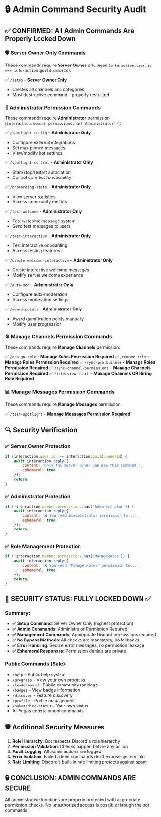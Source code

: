 # 🔒 Admin Command Security Audit

## ✅ CONFIRMED: All Admin Commands Are Properly Locked Down

### 🛡️ Server Owner Only Commands
These commands require **Server Owner** privileges (`interaction.user.id === interaction.guild.ownerId`):

✅ `/setup` - **Server Owner Only**
- Creates all channels and categories
- Most destructive command - properly restricted

### 🔐 Administrator Permission Commands
These commands require **Administrator** permission (`interaction.member.permissions.has('Administrator')`):

✅ `/spotlight-config` - **Administrator Only**
- Configure external integrations
- Set max pinned messages
- View/modify bot settings

✅ `/spotlight-control` - **Administrator Only** 
- Start/stop/restart automation
- Control core bot functionality

✅ `/onboarding-stats` - **Administrator Only**
- View server statistics
- Access community metrics

✅ `/test-welcome` - **Administrator Only**
- Test welcome message system
- Send test messages to users

✅ `/test-interactive` - **Administrator Only**
- Test interactive onboarding
- Access testing features

✅ `/create-welcome-interactive` - **Administrator Only**
- Create interactive welcome messages
- Modify server welcome experience

✅ `/auto-mod` - **Administrator Only**
- Configure auto-moderation
- Access moderation settings

✅ `/award-points` - **Administrator Only**
- Award gamification points manually
- Modify user progression

### ⚙️ Manage Channels Permission Commands
These commands require **Manage Channels** permission:

✅ `/assign-role` - **Manage Roles Permission Required**
✅ `/remove-role` - **Manage Roles Permission Required**
✅ `/sync-pro-builder` - **Manage Roles Permission Required**
✅ `/sync-channel-permissions` - **Manage Channels Permission Required**
✅ `/interview start` - **Manage Channels OR Hiring Role Required**

### 📊 Manage Messages Permission Commands
These commands require **Manage Messages** permission:

✅ `/test-spotlight` - **Manage Messages Permission Required**

## 🔍 Security Verification

### ✅ Server Owner Protection
```javascript
if (interaction.user.id !== interaction.guild.ownerId) {
    await interaction.reply({
        content: 'Only the server owner can use this command.',
        ephemeral: true
    });
    return;
}
```

### ✅ Administrator Protection  
```javascript
if (!interaction.member.permissions.has('Administrator')) {
    await interaction.reply({
        content: '❌ You need Administrator permission to...',
        ephemeral: true
    });
    return;
}
```

### ✅ Role Management Protection
```javascript
if (!interaction.member.permissions.has('ManageRoles')) {
    await interaction.reply({
        content: '❌ You need "Manage Roles" permission to...',
        ephemeral: true
    });
    return;
}
```

## 🚨 SECURITY STATUS: FULLY LOCKED DOWN ✅

### Summary:
- **✅ Setup Command**: Server Owner Only (highest protection)
- **✅ Admin Commands**: Administrator Permission Required
- **✅ Management Commands**: Appropriate Discord permissions required
- **✅ No Bypass Methods**: All checks are mandatory, no fallbacks
- **✅ Error Handling**: Secure error messages, no permission leakage
- **✅ Ephemeral Responses**: Permission denials are private

### Public Commands (Safe):
- `/help` - Public help system
- `/progress` - View your own progress
- `/leaderboard` - Public community rankings  
- `/badges` - View badge information
- `/discover` - Feature discovery
- `/profile` - Profile management
- `/onboarding-status` - Your own status
- All Vegas entertainment commands

## 🛡️ Additional Security Measures

1. **Role Hierarchy**: Bot respects Discord's role hierarchy
2. **Permission Validation**: Checks happen before any action
3. **Audit Logging**: All admin actions are logged
4. **Error Isolation**: Failed admin commands don't expose system info
5. **Rate Limiting**: Discord's built-in rate limiting protects against spam

## 🔒 CONCLUSION: ADMIN COMMANDS ARE SECURE

All administrative functions are properly protected with appropriate permission checks. No unauthorized access is possible through the bot commands.

